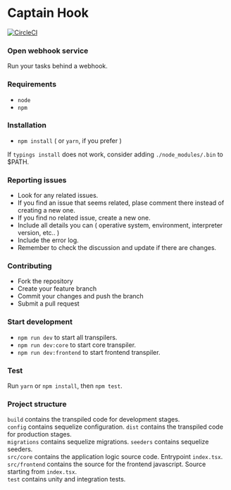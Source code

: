 # Captain Hook

[![CircleCI](https://circleci.com/gh/Wufe/CaptainHook.svg?style=svg)](https://circleci.com/gh/Wufe/CaptainHook)

### Open webhook service

Run your tasks behind a webhook.

### Requirements

+ `node`  
+ `npm`

### Installation

+ `npm install`  ( or `yarn`, if you prefer )

If `typings install` does not work, consider adding `./node_modules/.bin` to $PATH.  

### Reporting issues

+ Look for any related issues.  
+ If you find an issue that seems related, plase comment there instead of creating a new one.  
+ If you find no related issue, create a new one.  
+ Include all details you can ( operative system, environment, interpreter version, etc.. )  
+ Include the error log.  
+ Remember to check the discussion and update if there are changes.

### Contributing

+ Fork the repository  
+ Create your feature branch  
+ Commit your changes and push the branch  
+ Submit a pull request  

### Start development

+ `npm run dev` to start all transpilers.  
+ `npm run dev:core` to start core transpiler.  
+ `npm run dev:frontend` to start frontend transpiler.  

### Test

Run `yarn` or `npm install`, then `npm test`.

### Project structure

`build` contains the transpiled code for development stages.  
`config` contains sequelize configuration.
`dist` contains the transpiled code for production stages.  
`migrations` contains sequelize migrations.
`seeders` contains sequelize seeders.  
`src/core` contains the application logic source code. Entrypoint `index.tsx`.  
`src/frontend` contains the source for the frontend javascript. Source starting from `index.tsx`.  
`test` contains unity and integration tests.  